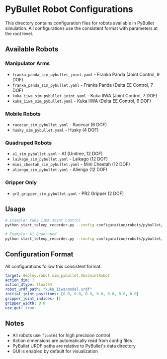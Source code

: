 # PyBullet Robot Configurations

This directory contains configuration files for robots available in PyBullet simulation. All configurations use the consistent format with parameters at the root level.

## Available Robots

### Manipulator Arms
- `franka_panda_sim_pybullet_joint.yaml` - Franka Panda (Joint Control, 9 DOF)
- `franka_panda_sim_pybullet.yaml` - Franka Panda (Delta EE Control, 7 DOF)
- `kuka_iiwa_sim_pybullet_joint.yaml` - Kuka IIWA (Joint Control, 7 DOF)
- `kuka_iiwa_sim_pybullet.yaml` - Kuka IIWA (Delta EE Control, 6 DOF)

### Mobile Robots
- `racecar_sim_pybullet.yaml` - Racecar (6 DOF)
- `husky_sim_pybullet.yaml` - Husky (4 DOF)

### Quadruped Robots
- `a1_sim_pybullet.yaml` - A1 (Unitree, 12 DOF)
- `laikago_sim_pybullet.yaml` - Laikago (12 DOF)
- `mini_cheetah_sim_pybullet.yaml` - Mini Cheetah (12 DOF)
- `aliengo_sim_pybullet.yaml` - Aliengo (12 DOF)

### Gripper Only
- `pr2_gripper_sim_pybullet.yaml` - PR2 Gripper (2 DOF)

## Usage

```bash
# Example: Kuka IIWA Joint Control
python start_teleop_recorder.py --config configuration/robots/pybullet/kuka_iiwa_sim_pybullet_joint.yaml --shm_name tmp

# Example: A1 Quadruped
python start_teleop_recorder.py --config configuration/robots/pybullet/a1_sim_pybullet.yaml --shm_name tmp
```

## Configuration Format

All configurations follow this consistent format:

```yaml
target: deploy.robot.sim_pybullet.AbsJointRobot
action_dim: 7
action_dtype: float64
robot_urdf_path: "kuka_iiwa/model.urdf"
initial_joint_positions: [0.0, 0.0, 0.0, 0.0, 0.0, 0.0, 0.0]
gripper_joint_indices: []
gripper_width: 0.0
use_gui: true
```

## Notes

- All robots use `float64` for high precision control
- Action dimensions are automatically read from config files
- PyBullet URDF paths are relative to PyBullet's data directory
- GUI is enabled by default for visualization
